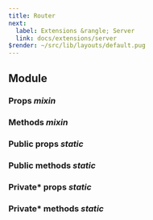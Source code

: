 ```yaml
---
title: Router
next:
  label: Extensions &rangle; Server
  link: docs/extensions/server
$render: ~/src/lib/layouts/default.pug
---
```


## Module

### Props <var>mixin</var>
### Methods <var>mixin</var>

### Public props <var>static</var>
### Public methods <var>static</var>

### Private* props <var>static</var>
### Private* methods <var>static</var>
